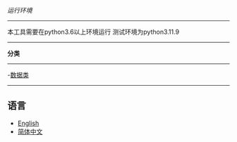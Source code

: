 *运行环境*
***
本工具需要在python3.6以上环境运行
测试环境为python3.11.9
***

**分类**
***
-[数据类](data)
***
## 语言

- [English](README.md)
- [简体中文](README_zh-CN.md)